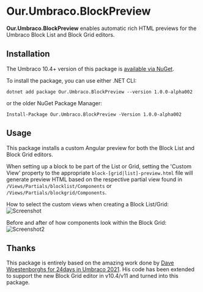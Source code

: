﻿# Our.Umbraco.BlockPreview

**Our.Umbraco.BlockPreview** enables automatic rich HTML previews for the Umbraco Block List and Block Grid editors.

## Installation
The Umbraco 10.4+ version of this package is [available via NuGet](https://www.nuget.org/packages/Our.Umbraco.BlockPreview).

To install the package, you can use either .NET CLI:

```
dotnet add package Our.Umbraco.BlockPreview --version 1.0.0-alpha002
```

or the older NuGet Package Manager:

```
Install-Package Our.Umbraco.BlockPreview -Version 1.0.0-alpha002
```

## Usage
This package installs a custom Angular preview for both the Block List and Block Grid editors.

When setting up a block to be part of the List or Grid, setting the 'Custom View' property to the appropriate `block-[grid|list]-preview.html` file will generate preview HTML based on the respective partial view found in `/Views/Partials/blocklist/Components` or `/Views/Partials/blockgrid/Components`.

How to select the custom views when creating a Block List/Grid:
![Screenshot](https://github.com/rickbutterfield/Our.Umbraco.BlockPreview/blob/main/screenshots/screenshot1.png "The Umbraco backoffice showing a panel titled 'Select view', with two HTML files in a list available for selection")

Before and after of how components look within the Block Grid:
![Screenshot2](https://github.com/rickbutterfield/Our.Umbraco.BlockPreview/blob/main/screenshots/screenshot2.png "Before and after of how components look within the Block Grid")

## Thanks
This package is entirely based on the amazing work done by [Dave Woestenborghs for 24days in Umbraco 2021](https://archive.24days.in/umbraco-cms/2021/advanced-blocklist-editor/). His code has been extended to support the new Block Grid editor in v10.4/v11 and turned into this package.